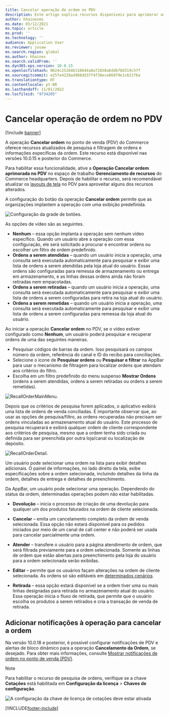 ```yaml
---
title: Cancelar operação de ordem no PDV
description: Este artigo explica recursos disponíveis para aprimorar as páginas de cancelamento de ordens no PDV.
author: hhainesms
ms.date: 03/12/2021
ms.topic: article
ms.prod: ''
ms.technology: ''
audience: Application User
ms.reviewer: josaw
ms.search.region: global
ms.author: hhaines
ms.search.validFrom: ''
ms.dyn365.ops.version: 10.0.15
ms.openlocfilehash: 0624c251646110644a8a72658a6dd6f8d319c57f
ms.sourcegitcommit: e25fe4228add88dd37f4f38ece86979e1c621f6a
ms.translationtype: HT
ms.contentlocale: pt-BR
ms.lasthandoff: 11/01/2022
ms.locfileid: "9734285"
---
```

# <a name="recall-order-operation-in-pos"></a>Cancelar operação de ordem no PDV

[!include [banner](includes/banner.md)]

A operação **Cancelar ordem** no ponto de venda (PDV) do Commerce oferece recursos atualizados de pesquisa e filtragem de ordens e informações específicas da ordem. Este recurso está disponível nas versões 10.0.15 e posterior do Commerce.

Para habilitar essa funcionalidade, ative a **Operação Cancelar ordem aprimorada no PDV** no espaço de trabalho **Gerenciamento de recursos** do Commerce headquarters. Depois de habilitar o recurso, será recomendável atualizar os [layouts de tela](pos-screen-layouts.md) no PDV para aproveitar alguns dos recursos alterados.

A configuração do botão da operação **Cancelar ordem** permite que as organizações implantem a operação com uma exibição predefinida.

![Configuração da grade de botões.](media/recallorderbuttongrid.png)

As opções de vídeo são as seguintes.
- **Nenhum** – essa opção implanta a operação sem nenhum vídeo específico. Quando um usuário abre a operação com essa configuração, ele será solicitado a procurar e encontrar ordens ou escolher um filtro de ordem predefinido.
- **Ordens a serem atendidas** – quando um usuário inicia a operação, uma consulta será executada automaticamente para pesquisar e exibir uma lista de ordens a serem atendidas pela loja atual do usuário. Essas ordens são configuradas para remessa de armazenamento ou entrega em armazenamento, e as linhas dessas ordens ainda não foram retiradas nem empacotadas.
- **Ordens a serem retiradas** – quando um usuário inicia a operação, uma consulta será executada automaticamente para pesquisar e exibir uma lista de ordens a serem configuradas para retira na loja atual do usuário.
- **Ordens a serem remetidas** – quando um usuário inicia a operação, uma consulta será executada automaticamente para pesquisar e exibir uma lista de ordens a serem configuradas para remessa da loja atual do usuário.

Ao iniciar a operação **Cancelar ordem** no PDV, se o vídeo estiver configurado como **Nenhum**, um usuário poderá pesquisar e recuperar ordens de uma das seguintes maneiras.
- Pesquisar códigos de barras da ordem. Isso pesquisará os campos número da ordem, referência do canal e ID do recibo para conciliações.
- Selecione o ícone de **Pesquisar ordens** ou **Pesquisar e filtrar** na AppBar para usar o mecanismo de filtragem para localizar ordens que atendam aos critérios do filtro.
- Escolha em um filtro predefinido do menu suspenso **Mostrar Ordens** (ordens a serem atendidas, ordens a serem retiradas ou ordens a serem remetidas).

![RecallOrderMainMenu.](media/recallordermain.png)

Depois que os critérios de pesquisa forem aplicados, o aplicativo exibirá uma lista de ordens de venda conciliadas. É importante observar que, ao usar as opções de pesquisa/filtro, as ordens recuperadas não precisam ser ordens vinculadas ao armazenamento atual do usuário. Este processo de pesquisa recuperará e exibirá qualquer ordem de cliente correspondente aos critérios de pesquisa, mesmo que a ordem tenha sido criada ou definida para ser preenchida por outra loja/canal ou localização de depósito.

![RecallOrderDetail.](media/orderrecalldetail.png)

Um usuário pode selecionar uma ordem na lista para exibir detalhes adicionais. O painel de informações, no lado direito da tela, exibe especificações sobre a ordem selecionada, incluindo detalhes da linha da ordem, detalhes de entrega e detalhes de preenchimento.

Da AppBar, um usuário pode selecionar uma operação. Dependendo do status da ordem, determinadas operações podem não estar habilitadas.

- **Devolução** – inicia o processo de criação de uma devolução para qualquer um dos produtos faturados na ordem de cliente selecionada.

- **Cancelar** – emita um cancelamento completo da ordem de venda selecionada. Essa opção não estará disponível para os pedidos iniciados por meio de um canal de call center e não poderá ser usada para cancelar parcialmente uma ordem.

- **Atender** – transfere o usuário para a página atendimento de ordem, que será filtrada previamente para a ordem selecionada. Somente as linhas de ordem que estão abertas para preenchimento pela loja do usuário para a ordem selecionada serão exibidas.

- **Editar** – permite que os usuários façam alterações na ordem de cliente selecionada. As ordens só são editáveis em [determinados cenários](customer-orders-overview.md#edit-an-existing-customer-order).

- **Retirada** – essa opção estará disponível se a ordem tiver uma ou mais linhas designadas para retirada no armazenamento atual do usuário. Essa operação inicia o fluxo de retirada, que permite que o usuário escolha os produtos a serem retirados e cria a transação de venda de retirada.

## <a name="add-notifications-to-the-recall-order-operation"></a>Adicionar notificações à operação para cancelar a ordem

Na versão 10.0.18 e posterior, é possível configurar notificações de PDV e alertas de bloco dinâmico para a operação **Cancelamento da Ordem**, se desejado. Para obter mais informações, consulte [Mostrar notificações de ordem no ponto de venda (PDV)](notifications-pos.md).  

> [!NOTE]
> Para habilitar o recurso de pesquisa de ordens, verifique se a chave **Cotações** está habilitada em **Configuração da licença** > **Chaves de configuração**.
>
> ![A configuração da chave de licença de cotações deve estar ativada](./media/Quotations_License_Key_Configuration.png)


[!INCLUDE[footer-include](../includes/footer-banner.md)]
